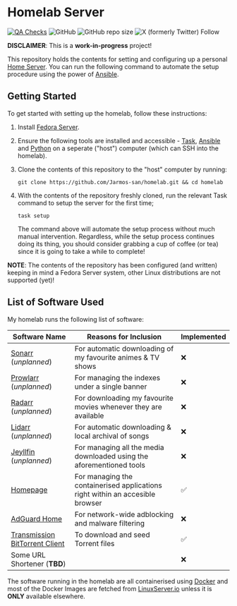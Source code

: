 # Homelab Server

[![QA Checks](https://github.com/Jarmos-san/homelab/actions/workflows/qa-checks.yml/badge.svg)](https://github.com/Jarmos-san/homelab/actions/workflows/qa-checks.yml)
![GitHub](https://img.shields.io/github/license/Jarmos-san/homelab?style=flat-square&logo=GitHub&label=License)
![GitHub repo size](https://img.shields.io/github/repo-size/Jarmos-san/homelab?style=flat-sqare&logo=GitHub)
![X (formerly Twitter) Follow](https://img.shields.io/twitter/follow/Jarmosan)

**DISCLAIMER**: This is a **work-in-progress** project!

This repository holds the contents for setting and configuring up a personal
[Home Server](https://en.wikipedia.org/wiki/Home_server). You can run the
following command to automate the setup procedure using the power of
[Ansible](https://www.ansible.com).

## Getting Started

To get started with setting up the homelab, follow these instructions:

1. Install [Fedora Server](https://fedoraproject.org/server).

2. Ensure the following tools are installed and accessible -
   [Task](https://taskfile.dev), [Ansible](https://www.ansible.com) and
   [Python](https://www.python.org) on a seperate ("host") computer (which can
   SSH into the homelab).

3. Clone the contents of this repository to the "host" computer by running:

   ```console
   git clone https://github.com/Jarmos-san/homelab.git && cd homelab
   ```

4. With the contents of the repository freshly cloned, run the relevant Task
   command to setup the server for the first time;

   ```console
   task setup
   ```

   The command above will automate the setup process without much manual
   intervention. Regardless, while the setup process continues doing its thing,
   you should consider grabbing a cup of coffee (or tea) since it is going to
   take a while to complete!

**NOTE**: The contents of the repository has been configured (and written)
keeping in mind a Fedora Server system, other Linux distributions are not
supported (yet)!

## List of Software Used

My homelab runs the following list of software:

| Software Name                                                | Reasons for Inclusion                                                         | Implemented |
| ------------------------------------------------------------ | ----------------------------------------------------------------------------- | ----------- |
| [Sonarr](https://sonarr.tv) (_unplanned_)                    | For automatic downloading of my favourite animes & TV shows                   | ❌          |
| [Prowlarr](https://wiki.servarr.com/prowlarr) (_unplanned_)  | For managing the indexes under a single banner                                | ❌          |
| [Radarr](https://radarr.video) (_unplanned_)                 | For downloading my favourite movies whenever they are available               | ❌          |
| [Lidarr](https://lidarr.audio) (_unplanned_)                 | For automatic downloading & local archival of songs                           | ❌          |
| [Jeyllfin](https://jellyfin.org) (_unplanned_)               | For managing all the media downloaded using the aforementioned tools          | ❌          |
| [Homepage](https://github.com/benphelps/homepage)            | For managing the containerised applications right within an accesible browser | ✅          |
| [AdGuard Home](https://github.com/AdguardTeam/AdGuardHome)   | For network-wide adblocking and malware filtering                             | ❌          |
| [Transmission BitTorrent Client](https://transmissionbt.com) | To download and seed Torrent files                                            | ✅          |
| Some URL Shortener (**TBD**)                                 |                                                                               | ❌          |

The software running in the homelab are all containerised using
[Docker](https://www.docker.com) and most of the Docker Images are fetched from
[LinuxServer.io](https://linuxserver.io) unless it is **ONLY** available
elsewhere.
